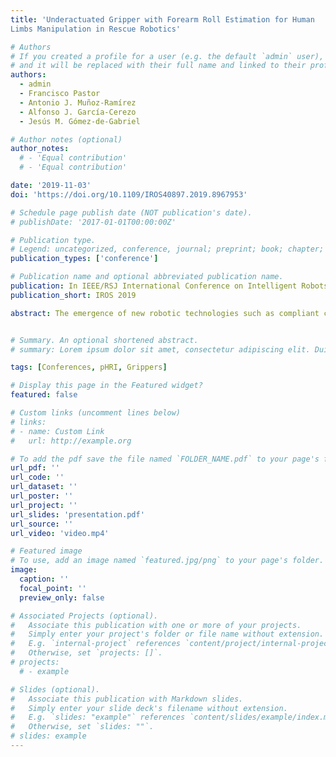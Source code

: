 ```yaml
---
title: 'Underactuated Gripper with Forearm Roll Estimation for Human
Limbs Manipulation in Rescue Robotics'

# Authors
# If you created a profile for a user (e.g. the default `admin` user), write the username (folder name) here
# and it will be replaced with their full name and linked to their profile.
authors:
  - admin
  - Francisco Pastor
  - Antonio J. Muñoz-Ramírez
  - Alfonso J. García-Cerezo
  - Jesús M. Gómez-de-Gabriel

# Author notes (optional)
author_notes:
  # - 'Equal contribution'
  # - 'Equal contribution'

date: '2019-11-03'
doi: 'https://doi.org/10.1109/IROS40897.2019.8967953'

# Schedule page publish date (NOT publication's date).
# publishDate: '2017-01-01T00:00:00Z'

# Publication type.
# Legend: uncategorized, conference, journal; preprint; book; chapter; thesis; patent
publication_types: ['conference']

# Publication name and optional abbreviated publication name.
publication: In IEEE/RSJ International Conference on Intelligent Robots and Systems (IROS) 2019
publication_short: IROS 2019

abstract: The emergence of new robotic technologies such as compliant control and soft robotics, has contributed to safe physical Human-Robot Interaction (pHRI) mainly for assistive applications. However, a robot capable of directly manipulating the human body, which is key for the implementation of autonomous rescue robots, has not been developed so far. In this paper, the development of a gripper and methods for the robotic manipulation of a laying victim’s forearm, initiated by the robot is addressed, and validated based on experimental results. An underactuated gripper with added proprioceptive sensors has been designed, with environment sensing and tactile recognition capabilities. This method provides a stable grasping of a human forearm that lays on a surface and is capable of estimating the roll angle of the grasped arm for precise location and safe manipulation. The roll-angle estimation method is based on Machine Learning and has been trained with experimental data obtained from experiments with human volunteers. The resulting method provides robust and precise grasping, tolerant to location inaccuracy with inexpensive sensors. This is one of the very first works on the robotic human-body manipulation.


# Summary. An optional shortened abstract.
# summary: Lorem ipsum dolor sit amet, consectetur adipiscing elit. Duis posuere tellus ac convallis placerat. Proin tincidunt magna sed ex sollicitudin condimentum.

tags: [Conferences, pHRI, Grippers]

# Display this page in the Featured widget?
featured: false

# Custom links (uncomment lines below)
# links:
# - name: Custom Link
#   url: http://example.org

# To add the pdf save the file named `FOLDER_NAME.pdf` to your page's folder.
url_pdf: ''
url_code: ''
url_dataset: ''
url_poster: ''
url_project: ''
url_slides: 'presentation.pdf'
url_source: ''
url_video: 'video.mp4'

# Featured image
# To use, add an image named `featured.jpg/png` to your page's folder.
image:
  caption: ''
  focal_point: ''
  preview_only: false

# Associated Projects (optional).
#   Associate this publication with one or more of your projects.
#   Simply enter your project's folder or file name without extension.
#   E.g. `internal-project` references `content/project/internal-project/index.md`.
#   Otherwise, set `projects: []`.
# projects:
  # - example

# Slides (optional).
#   Associate this publication with Markdown slides.
#   Simply enter your slide deck's filename without extension.
#   E.g. `slides: "example"` references `content/slides/example/index.md`.
#   Otherwise, set `slides: ""`.
# slides: example
---
```


<!-- {{% callout note %}}
Click the _Cite_ button above to demo the feature to enable visitors to import publication metadata into their reference management software.
{{% /callout %}}

{{% callout note %}}
Create your slides in Markdown - click the _Slides_ button to check out the example.
{{% /callout %}}

Supplementary notes can be added here, including [code, math, and images](https://wowchemy.com/docs/writing-markdown-latex/). -->
